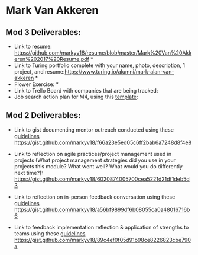 # Mark Van Akkeren

## Mod 3 Deliverables:

* Link to resume: https://github.com/markyv18/resume/blob/master/Mark%20Van%20Akkeren%202017%20Resume.pdf  *
* Link to Turing portfolio complete with your name, photo, description, 1 project, and resume:https://www.turing.io/alumni/mark-alan-van-akkeren *
* Flower Exercise:  *
* Link to Trello Board with companies that are being tracked: 
* Job search action plan for M4, using this [template](https://github.com/turingschool/career-development-curriculum/blob/master/module_three/mod_4_action_plan_template.md):

## Mod 2 Deliverables:
* Link to gist documenting mentor outreach conducted using these [guidelines](https://github.com/turingschool/career-development-curriculum/blob/master/module_two/cold_outreach_i_guidelines.md)
https://gist.github.com/markyv18/f66a23e5ed05c6ff2bab6a7248d8f4e8

* Link to reflection on agile practices/project management used in projects (What project management strategies did you use in your projects this module? What went well? What would you do differently next time?):
https://gist.github.com/markyv18/6020874005700cea5221d21df1deb5d3

* Link to reflection on in-person feedback conversation using these [guidelines](https://github.com/turingschool/career-development-curriculum/blob/master/module_two/feedback_conversation_reflection_guidelines.md)
https://gist.github.com/markyv18/a56bf9899df6b08055ca0a48016716b6

* Link to feedback implementation reflection & application of strengths to teams using these [guidelines](https://github.com/turingschool/career-development-curriculum/blob/master/module_two/feedback_implementation_strengths_reflection.md)
https://gist.github.com/markyv18/89c4ef0f05d91b98ce8226823cbe790a
